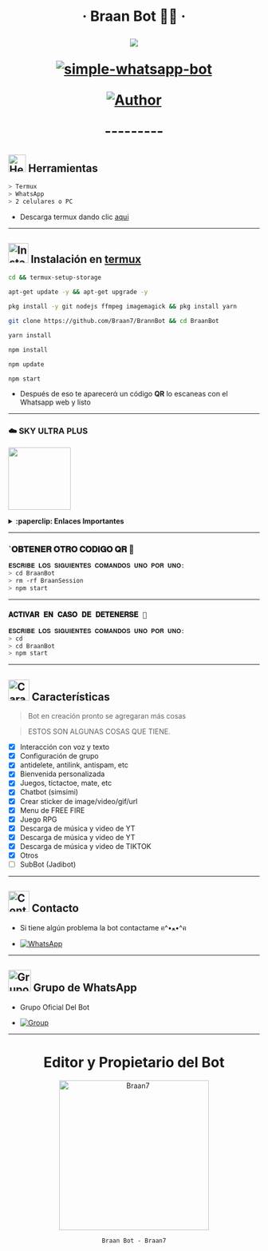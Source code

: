 <h1 align="center">‧ Braan Bot 🥷🏼 ‧
</p>
<p>
        <img src= "https://i.ibb.co/B2k87w93/file.jpg">
    </p>
    <p align="center">
        <a href="#"><img title="simple-whatsapp-bot" src="https://img.shields.io/badge/-SIMPLE--WHATSAPP--BOT-green?colorA=%23ff0000&colorB=%23017e40&style=for-the-badge"></a>
    </p>
    <p>
        <a href="https://github.com/Braan7"><img title="Author"    src="https://img.shields.io/badge/Author-Braan7-purple.svg?style=for-the-badge&logo=github"></a>
    </p>
---------  
        
## <img src="https://i0.wp.com/i230.photobucket.com/albums/ee124/joaclint/joaclint_istgud/ruedas.gif" alt="Herramientas" width="35" height="35"> Herramientas

```bash
> Termux
> WhatsApp
> 2 celulares o PC
```
- Descarga termux dando clic [aqui](https://f-droid.org/repo/com.termux_118.apk)

---------

## <img src="https://i.giphy.com/media/nWGRHBnAl5Kmc/giphy.gif" alt="Instalacion" width="40" height="40"> Instalación en [termux](https://f-droid.org/repo/com.termux_118.apk)

```bash
cd && termux-setup-storage
```

```bash
apt-get update -y && apt-get upgrade -y
```

```bash
pkg install -y git nodejs ffmpeg imagemagick && pkg install yarn 
```

```bash
git clone https://github.com/Braan7/BrannBot && cd BraanBot
```

```bash
yarn install
```

```bash
npm install
```

```bash
npm update
```

```bash
npm start
```

- Después de eso te aparecerά un código **QR** lo escaneas con el Whatsapp web y listo

-----

### ☁️ SKY ULTRA PLUS
<a href="https://dash.corinplus.com"><img src="https://qu.ax/zFzXF.png" height="125px"></a>

<details>
 <summary><b>:paperclip: Enlaces Importantes</b></summary>

- **Dashboard:** [`Aquí`](https://dash.skyultraplus.com)
- **Panel:** [`Aquí`](https://panel.skyultraplus.com)
- **Canal de WhatsApp:** [`Aquí`](https://whatsapp.com/channel/0029Vb4tpfK1t90gCaPxv90A)
- **Comunidad:** [`Aquí`](https://chat.whatsapp.com/DXWl89Pkczz8PTDXCIdCnS)
- **Contacto(s):** 
[`Gata Dios`](https://wa.me/message/B3KTM5XN2JMRD1)  [`Russell`](https://api.whatsapp.com/send/?phone=15167096032&text&type=phone_number&app_absent=0)
- **Discord:** [`SkyUltraPlus`](https://discord.gg/AAAK2qT6)
</details>

------------------------

### `𝐎𝐁𝐓𝐄𝐍𝐄𝐑 𝐎𝐓𝐑𝐎 𝐂𝐎𝐃𝐈𝐆𝐎 𝐐𝐑 👀
```bash
𝐄𝐒𝐂𝐑𝐈𝐁𝐄 𝐋𝐎𝐒 𝐒𝐈𝐆𝐔𝐈𝐄𝐍𝐓𝐄𝐒 𝐂𝐎𝐌𝐀𝐍𝐃𝐎𝐒 𝐔𝐍𝐎 𝐏𝐎𝐑 𝐔𝐍𝐎:
> cd BraanBot 
> rm -rf BraanSession
> npm start
```

-------

### `𝐀𝐂𝐓𝐈𝐕𝐀𝐑 𝐄𝐍 𝐂𝐀𝐒𝐎 𝐃𝐄 𝐃𝐄𝐓𝐄𝐍𝐄𝐑𝐒𝐄 🧿`
```bash
𝐄𝐒𝐂𝐑𝐈𝐁𝐄 𝐋𝐎𝐒 𝐒𝐈𝐆𝐔𝐈𝐄𝐍𝐓𝐄𝐒 𝐂𝐎𝐌𝐀𝐍𝐃𝐎𝐒 𝐔𝐍𝐎 𝐏𝐎𝐑 𝐔𝐍𝐎:
> cd 
> cd BraanBot
> npm start
```
-------

## <img src="https://i.pinimg.com/originals/73/69/6e/73696e022df7cd5cb3d999c6875361dd.gif" alt="Características" width="42" height="42"> Características

> Bot en creación pronto se agregaran más cosas 

> ESTOS SON ALGUNAS COSAS QUE TIENE.
- [x] Interacción con voz y texto
- [x] Configuración de grupo
- [x] antidelete, antilink, antispam, etc
- [x] Bienvenida personalizada
- [x] Juegos, tictactoe, mate, etc
- [x] Chatbot (simsimi)
- [x] Crear sticker de image/video/gif/url
- [x] Menu de FREE FIRE
- [x] Juego RPG
- [x] Descarga de música y video de YT
- [x] Descarga de música y video de YT
- [x]  Descarga de música y video de TIKTOK
- [x] Otros
- [ ] SubBot (Jadibot)

---------

## <img src="https://i.pinimg.com/originals/19/80/6e/19806e91932e6054965fc83b85241270.gif" alt="Contacto" width="42" height="42"> Contacto

- Si tiene algún problema la bot contactame ฅ^•ﻌ•^ฅ

* <a href="https://wa.me/525648804810"><img alt="WhatsApp" src="https://img.shields.io/badge/WhatsApp-25D366?style=for-the-badge&logo=whatsapp&logoColor=white"/></a>

---------

## <img src="https://static.wikia.nocookie.net/nyancat/images/d/d3/Nyan-cat.gif/revision/latest/scale-to-width-down/400?cb=20131231222500&path-prefix=es" alt="Grupo" width="45" height="43"> Grupo de WhatsApp


- Grupo Oficial Del Bot

* <a href="https://chat.whatsapp.com/C3MSCYJGto35basvfUPR0X"><img alt="Group" src="https://img.shields.io/badge/Group-25D366?style=for-the-badge&logo=whatsapp&logoColor=white"/></a>
---------
<div align="center">
  <h1 align="center">Editor y Propietario del Bot</h1>

<a href="https://github.com/Braan7"><img src="https://github.com/Braan7.png" width="300" height="300" alt="Braan7"/></a>

`Braan Bot - Braan7`

